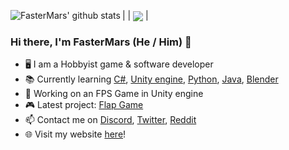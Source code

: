 | <a href="https://github.com/anuraghazra/github-readme-stats"><img align="left" src="https://github-readme-stats.vercel.app/api?username=fastermars&show_icons=true&include_all_commits=true&theme=buefy&hide_border=true" alt="FasterMars' github stats" /></a> | <a href="https://github.com/anuraghazra/github-readme-stats"><img align="center" src="https://github-readme-stats.vercel.app/api/top-langs/?username=fastermars&layout=compact&theme=buefy&hide_border=true" /></a> |
### Hi there, I'm FasterMars (He / Him) 👋

- 🖥 I am a Hobbyist game & software developer
- 📚 Currently learning [C#](https://docs.microsoft.com/en-us/dotnet/csharp/), [Unity engine](https://unity.com/), [Python](https://python.org/), [Java](https://java.com/), [Blender](https://blender.org/)
- 👜 Working on an FPS Game in Unity engine
- 🎮 Latest project: [Flap Game](https://Github.com/FasterMars/Flap/)
- 📫 Contact me on [Discord](https://discord.com/users/748804344765349929), [Twitter](https://twitter.com/FasterMars), [Reddit](https://www.reddit.com/user/SaltedCoffee9065)
- 🌐 Visit my website [here](https://fastermars.github.io/fastermars-website/)!
